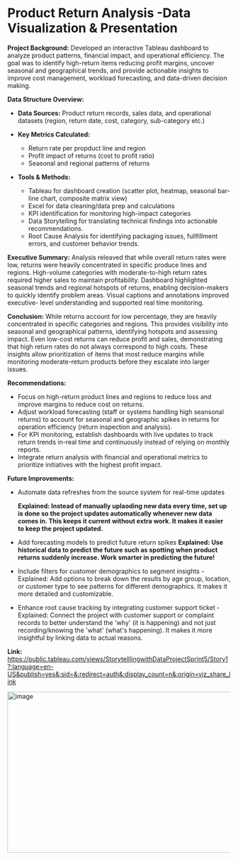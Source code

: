 # Product Return Analysis -Data Visualization & Presentation

**Project Background:** Developed an interactive Tableau dashboard to analyze product patterns, financial impact, and
operational efficiency. The goal was to identify high-return items reducing profit margins, uncover seasonal and geographical trends,
and provide actionable insights to improve cost management, workload forecasting, and data-driven decision making.

**Data Structure Overview:**

- **Data Sources:** Product return records, sales data, and operational datasets (region, return date, cost, category, sub-category etc.)
- **Key Metrics Calculated:**
  - Return rate per propduct line and region
  - Profit impact of returns (cost to profit ratio)
  - Seasonal and regional patterns of returns

- **Tools & Methods:**
  - Tableau for dashboard creation (scatter plot, heatmap, seasonal bar-line chart, composite matrix view)
  - Excel for data cleaning/data prep and calculations
  - KPI identification for monitoring high-impact categories
  - Data Storytelling for translating technical findings into actionable recommendations.
  - Root Cause Analysis for identifying packaging issues, fullfillment errors, and customer behavior trends.

**Executive Summary:** Analysis releaved that while overall return rates were low, returns were heavily concentrated in specific produce lines and regions. 
  High-volume categories with moderate-to-high return rates required higher sales to maintain profitability. Dashboard highlighted seasonal trends
  and regional hotspots of returns, enabling decision-makers to quickly identify problem areas. Visual captions and annotations improved executive-
  level understanding and supported real time monitoring.

**Conclusion:** While returns account for low percentage, they are heavily concentrated in specific categories and regions. This provides visibility into seasonal and
  geographical patterns, identifying hotspots and assessing impact. Even low-cost returns can reduce profit and sales, demonstrating that high return rates 
  do not always correspond to high costs. These insights allow prioritization of items that most reduce margins while monitoring moderate-return products before 
  they escalate into larger issues.

**Recommendations:**
  - Focus on high-return product lines and regions to reduce loss and improve margins to reduce cost on returns.
  - Adjust workload forecasting (staff or systems handling high seansonal returns) to account for seasonal and geographic spikes in returns for operation efficiency (return inspection and analysis).
  - For KPI monitoring, establish dashboards with live updates to track return trends in-real time and continuously instead of relying on monthly reports.
  - Integrate return analysis with financial and operational metrics to prioritize initiatives with the highest profit impact.

**Future Improvements:**
  - Automate data refreshes from the source system for real-time updates
    
      **Explained: Instead of manually uplaoding new data every time, set up is done so the project updates automatically whenever new data comes in. This keeps it current without extra work. It makes it easier to keep the project updated.**
  - Add forecasting models to predict future return spikes 
      **Explained: Use historical data to predict the future such as spotting when product returns suddenly increase. Work smarter in predicting the future!**
  - Include filters for customer demographics to segment insights 
      -Explained: Add options to break down the results by age group, location, or customer type to see patterns for different demographics. It makes it more detailed and customizable.
  - Enhance root cause tracking by integrating customer support ticket
      -Explained: Connect the project with customer support or complaint records to better understand the 'why' (it is happening) and not just recording/knowing the 'what' (what's happening). It makes it more insightful by linking data to actual reasons.

**Link:** https://public.tableau.com/views/StorytelllingwithDataProjectSprint5/Story1?:language=en-US&publish=yes&:sid=&:redirect=auth&:display_count=n&:origin=viz_share_link

<img width="622" height="363" alt="image" src="https://github.com/user-attachments/assets/8a428f33-a71c-48b4-907b-9d3861d1ebf6" />

  
  
